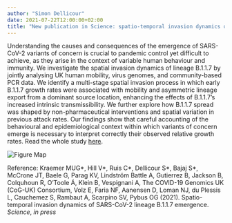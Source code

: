 ```yaml
---
author: "Simon Dellicour"
date: 2021-07-22T12:00:00+02:00
title: "New publication in Science: spatio-temporal invasion dynamics of SARS-CoV-2 Alpha variant in UK"
---
```

Understanding the causes and consequences of the emergence of SARS-CoV-2 variants of concern is crucial to pandemic control yet difficult to achieve, as they arise in the context of variable human behaviour and immunity. We investigate the spatial invasion dynamics of lineage B.1.1.7 by jointly analysing UK human mobility, virus genomes, and community-based PCR data. We identify a multi-stage spatial invasion process in which early B.1.1.7 growth rates were associated with mobility and asymmetric lineage export from a dominant source location, enhancing the effects of B.1.1.7’s increased intrinsic transmissibility. We further explore how B.1.1.7 spread was shaped by non-pharmaceutical interventions and spatial variation in previous attack rates. Our findings show that careful accounting of the behavioural and epidemiological context within which variants of concern emerge is necessary to interpret correctly their observed relative growth rates. Read the whole study [here](https://science.sciencemag.org/content/early/2021/07/22/science.abj0113?utm_campaign=SciMag&utm_source=Social&utm_medium=Twitter).

![Figure Map](/images/SARS-CoV-2_UK.png)

Reference:
Kraemer MUG\*, Hill V\*, Ruis C\*, Dellicour S\*, Bajaj S\*, McCrone JT, Baele G, Parag KV, Lindström Battle A, Gutierrez B, Jackson B, Colquhoun R, O’Toole Á, Klein B, Vespignani A, The COVID-19 Genomics UK (CoG-UK) Consortium, Volz E, Faria NF, Aanensen D, Loman NJ, du Plessis L, Cauchemez S, Rambaut A, Scarpino SV, Pybus OG (2021). Spatio-temporal invasion dynamics of SARS-CoV-2 lineage B.1.1.7 emergence. *Science*, *in press*
